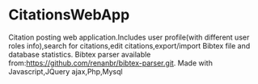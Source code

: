 # CitationsWebApp
Citation posting web application.Includes user profile(with different user roles info),search for citations,edit citations,export/import Bibtex file and database statistics.
Bibtex parser available from:https://github.com/renanbr/bibtex-parser.git.
Made with Javascript,JQuery ajax,Php,Mysql
